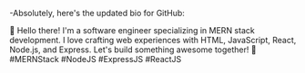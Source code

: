 -Absolutely, here's the updated bio for GitHub:

👋 Hello there! I'm a software engineer specializing in MERN stack development. I love crafting web experiences with HTML, JavaScript, React, Node.js, and Express. Let's build something awesome together! 🚀 #MERNStack #NodeJS #ExpressJS #ReactJS
<!---
rishivyas7283/rishivyas7283 is a ✨ special ✨ repository because its `README.md` (this file) appears on your GitHub profile.
You can click the Preview link to take a look at your changes.
--->
